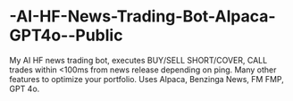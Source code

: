 # -AI-HF-News-Trading-Bot-Alpaca-GPT4o--Public
My AI HF news trading bot, executes BUY/SELL SHORT/COVER, CALL trades within &lt;100ms from news release depending on ping. Many other features to optimize your portfolio. Uses Alpaca, Benzinga News, FM FMP, GPT 4o. 
